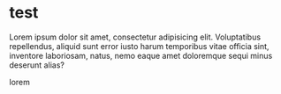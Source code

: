 # test

Lorem ipsum dolor sit amet, consectetur adipisicing elit. Voluptatibus repellendus, aliquid sunt error iusto harum temporibus vitae officia sint, inventore laboriosam, natus, nemo eaque amet doloremque sequi minus deserunt alias?

lorem
